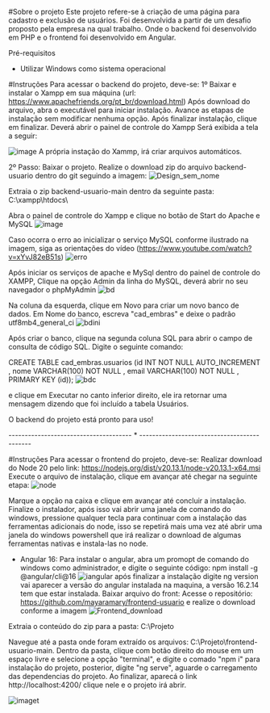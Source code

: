 #Sobre o projeto
Este projeto refere-se à criação de uma página para cadastro e exclusão de usuários.
Foi desenvolvida a partir de um desafio proposto pela empresa na qual trabalho. Onde o backend foi desenvolvido em PHP e o frontend foi desenvolvido em Angular.

Pré-requisitos
- Utilizar Windows como sistema operacional

#Instruções
Para acessar o backend do projeto, deve-se:
1º Baixar e instalar o Xampp em sua máquina (url: https://www.apachefriends.org/pt_br/download.html)
Após download do arquivo, abra o executável para iniciar instalação.
Avance as etapas de instalação sem modificar nenhuma opção.
Após finalizar instalação, clique em finalizar. Deverá abrir o painel de controle do Xampp
Será exibida a tela a seguir:

![image](https://github.com/mayaramary/backend-usuario/assets/160061218/a4c127bc-5ecf-4bd2-8063-704d2f63dcad)
A própria instação do Xammp, irá criar arquivos automáticos. 


2º Passo: Baixar o projeto.
Realize o download zip do arquivo backend-usuario dentro do git seguindo a imagem:
![Design_sem_nome](https://github.com/mayaramary/backend-usuario/assets/160061218/483b8380-7e49-413f-a748-e5753f66109e)

Extraia o zip backend-usuario-main dentro da seguinte pasta: C:\xampp\htdocs\

Abra o painel de controle do Xampp e clique no botão de Start do Apache e MySQL
![image](https://github.com/mayaramary/backend-usuario/assets/160061218/acd9f113-f4d3-473a-95ee-f0e987a7a663)

Caso ocorra o erro ao inicializar o serviço MySQL conforme ilustrado na imagem, siga as orientações do vídeo (https://www.youtube.com/watch?v=xYvJ82eB51s)
![erro](https://github.com/mayaramary/backend-usuario/assets/160061218/fb956b33-e8da-44c8-9f84-2c6bad8c8f01)


Após iniciar os serviços de apache e MySql dentro do painel de controle do XAMPP,
Clique na opção Admin da linha do MySQL, deverá abrir no seu navegador o phpMyAdmin
![bd](https://github.com/mayaramary/backend-usuario/assets/160061218/354b8dac-b18d-4dcd-968a-5ae1a2816544)

Na coluna da esquerda, clique em Novo para criar um novo banco de dados.
Em Nome do banco, escreva "cad_embras" e deixe o padrão utf8mb4_general_ci
![bdini](https://github.com/mayaramary/backend-usuario/assets/160061218/e516fd09-d1ac-4118-a4eb-65378312721c)

Após criar o banco, clique na segunda coluna SQL para abrir o campo de consulta de código SQL.
Digite o seguinte comando:

CREATE TABLE cad_embras.usuarios 
(id INT NOT NULL AUTO_INCREMENT , nome VARCHAR(100) NOT NULL , email VARCHAR(100) NOT NULL , PRIMARY KEY (id));
![bdc](https://github.com/mayaramary/backend-usuario/assets/160061218/b7d99389-5579-4635-a276-72e69a03b8c6)

e clique em Executar no canto inferior direito, ele ira retornar uma mensagem dizendo que foi incluído a tabela Usuários.

O backend do projeto está pronto para uso!

-------------------------------------- * --------------------------------------------

#Instruções
Para acessar o frontend do projeto, deve-se:
Realizar download do Node 20 pelo link: https://nodejs.org/dist/v20.13.1/node-v20.13.1-x64.msi
Execute o arquivo de instalação, clique em avançar até chegar na seguinte etapa:
![node](https://github.com/mayaramary/backend-usuario/assets/160061218/e96d29d7-40e8-4adc-a770-ca9c5e890eb8)

Marque a opção na caixa e clique em avançar até concluir a instalação.
Finalize o instalador, após isso vai abrir uma janela de comando do windows, pressione qualquer tecla para continuar com a instalação das ferramentas adicionais do node, isso se repetirá mais uma vez até abrir uma janela do windows powershell que irá realizar o download de algumas ferramentas nativas e instala-las no node.

- Angular 16:
Para instalar o angular, abra um promopt de comando do windows como  administrador, e digite o seguinte código:
npm install -g @angular/cli@16
![iangular](https://github.com/mayaramary/backend-usuario/assets/160061218/c9440a05-9a67-4984-bfb2-7a10fc55e549)
após finalizar a instalação digite 
ng version
vai aparecer a versão do angular instalada na maquina, a versão 16.2.14 tem que estar instalada.
Baixar arquivo do front:
Acesse o repositório: https://github.com/mayaramary/frontend-usuario e realize o download conforme a imagem
![Frontend_download](https://github.com/mayaramary/backend-usuario/assets/160061218/b5be43bc-5ba1-41b0-bf41-10c3a12f70ac)


Extraia o conteúdo do zip para a pasta: C:\Projeto

Navegue até a pasta onde foram extraído os arquivos: C:\Projeto\frontend-usuario-main\. Dentro da pasta, clique com botão direito do mouse em um espaço livre e selecione a opção "terminal", e digite o comado "npm i" para instalação do projeto, posterior, digite "ng serve", aguarde o carregamento das dependencias do projeto. Ao finalizar, aparecá o link http://localhost:4200/ clique nele e o projeto irá abrir.

![imaget](https://github.com/mayaramary/backend-usuario/assets/160061218/de35e5bc-76f2-4733-9e8a-900e6f96ad76)







